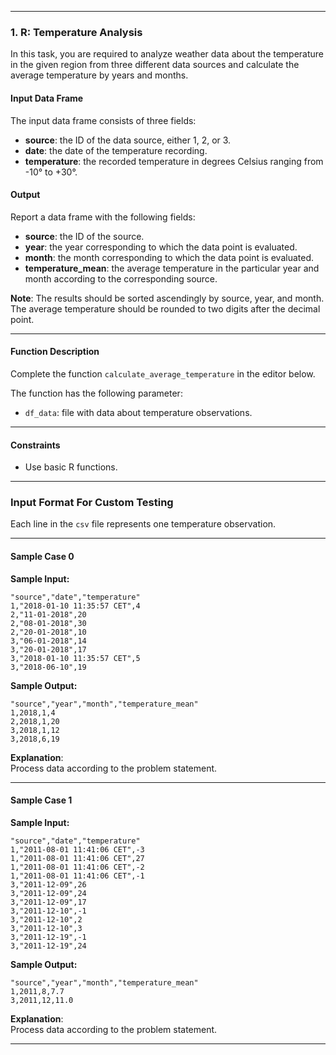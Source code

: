
---

### **1. R: Temperature Analysis**

In this task, you are required to analyze weather data about the temperature in the given region from three different data sources and calculate the average temperature by years and months.

#### Input Data Frame
The input data frame consists of three fields:
- **source**: the ID of the data source, either 1, 2, or 3.
- **date**: the date of the temperature recording.
- **temperature**: the recorded temperature in degrees Celsius ranging from -10° to +30°.

#### Output
Report a data frame with the following fields:
- **source**: the ID of the source.
- **year**: the year corresponding to which the data point is evaluated.
- **month**: the month corresponding to which the data point is evaluated.
- **temperature_mean**: the average temperature in the particular year and month according to the corresponding source.

**Note**: The results should be sorted ascendingly by source, year, and month. The average temperature should be rounded to two digits after the decimal point.

---

#### **Function Description**
Complete the function `calculate_average_temperature` in the editor below.

The function has the following parameter:
- `df_data`: file with data about temperature observations.

---

#### **Constraints**
- Use basic R functions.

---

### **Input Format For Custom Testing**
Each line in the `csv` file represents one temperature observation.

---

#### **Sample Case 0**

**Sample Input:**
```csv
"source","date","temperature"
1,"2018-01-10 11:35:57 CET",4
2,"11-01-2018",20
2,"08-01-2018",30
2,"20-01-2018",10
3,"06-01-2018",14
3,"20-01-2018",17
3,"2018-01-10 11:35:57 CET",5
3,"2018-06-10",19
```

**Sample Output:**
```csv
"source","year","month","temperature_mean"
1,2018,1,4
2,2018,1,20
3,2018,1,12
3,2018,6,19
```

**Explanation**:  
Process data according to the problem statement.

---

#### **Sample Case 1**

**Sample Input:**
```csv
"source","date","temperature"
1,"2011-08-01 11:41:06 CET",-3
1,"2011-08-01 11:41:06 CET",27
1,"2011-08-01 11:41:06 CET",-2
1,"2011-08-01 11:41:06 CET",-1
3,"2011-12-09",26
3,"2011-12-09",24
3,"2011-12-09",17
3,"2011-12-10",-1
3,"2011-12-10",2
3,"2011-12-10",3
3,"2011-12-19",-1
3,"2011-12-19",24
```

**Sample Output:**
```csv
"source","year","month","temperature_mean"
1,2011,8,7.7
3,2011,12,11.0
```

**Explanation**:  
Process data according to the problem statement.

--- 

